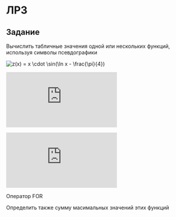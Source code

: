 # ЛР3

## Задание

Вычислить табличные значения одной или нескольких функций, используя символы псевдографики

![z(x) = x \cdot \sin(\ln x - \frac{\pi}{4})
](http://latex.codecogs.com/gif.latex?z(x)&space;=&space;x&space;\cdot&space;\sin(\ln&space;x&space;-&space;\frac{\pi}{4})
)

![y(x) = \frac{x}{2} \sqrt{x^2 + 1} - \ln (x + \sqrt{x^2 + 1})](http://latex.codecogs.com/gif.latex?y%28x%29%20%3D%20%5Cfrac%7Bx%7D%7B2%7D%20%5Csqrt%7Bx%5E2%20&plus;%201%7D%20-%20%5Cln%20%28x%20&plus;%20%5Csqrt%7Bx%5E2%20&plus;%201%7D%29)

![x = 1^{start} : (0.05)^{step} : 2^{end}](http://latex.codecogs.com/gif.latex?x%20%3D%201%5E%7Bstart%7D%20%3A%20%280.05%29%5E%7Bstep%7D%20%3A%202%5E%7Bend%7D)

Оператор FOR

Определить также сумму масимальных значений этих функций
